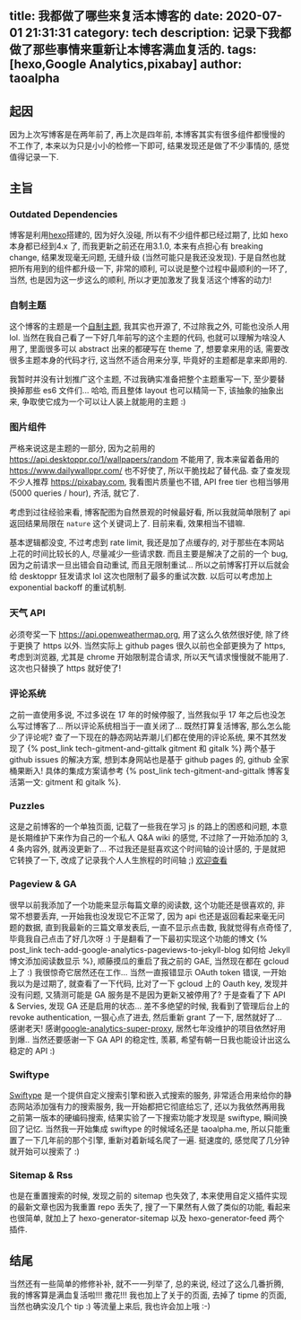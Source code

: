 title: 我都做了哪些来复活本博客的
date: 2020-07-01 21:31:31
category: tech 
description: 记录下我都做了那些事情来重新让本博客满血复活的.
tags: [hexo,Google Analytics,pixabay] 
author: taoalpha
---

## 起因

因为上次写博客是在两年前了, 再上次是四年前, 本博客其实有很多组件都慢慢的不工作了, 本来以为只是小小的检修一下即可, 结果发现还是做了不少事情的, 感觉值得记录一下.

## 主旨

### Outdated Dependencies

博客是利用[hexo](https://hexo.io)搭建的, 因为好久没碰, 所以有不少组件都已经过期了, 比如 hexo 本身都已经到4.x 了, 而我更新之前还在用3.1.0, 本来有点担心有 breaking change, 结果发现毫无问题, 无缝升级 (当然可能只是我还没发现). 于是自然也就把所有用到的组件都升级一下, 非常的顺利, 可以说是整个过程中最顺利的一环了, 当然, 也是因为这一步这么的顺利, 所以才更加激发了我复活这个博客的动力!

### 自制主题

这个博客的主题是一个[自制主题](https://github.com/taoalpha/hexo-theme-tao), 我其实也开源了, 不过除我之外, 可能也没杀人用 lol. 当然在我自己看了一下好几年前写的这个主题的代码, 也就可以理解为啥没人用了, 里面很多可以 abstract 出来的都硬写在 theme 了, 想要拿来用的话, 需要改很多主题本身的代码才行, 这当然不适合用来分享, 毕竟好的主题都是拿来即用的.

我暂时并没有计划推广这个主题, 不过我确实准备把整个主题重写一下, 至少要替换掉那些 es6 文件们... 哈哈, 而且整体 layout 也可以精简一下, 该抽象的抽象出来, 争取使它成为一个可以让人装上就能用的主题 :)

### 图片组件

严格来说这是主题的一部分, 因为之前用的 https://api.desktoppr.co/1/wallpapers/random 不能用了, 我本来留着备用的 https://www.dailywallppr.com/ 也不好使了, 所以干脆找起了替代品. 查了查发现不少人推荐 https://pixabay.com, 我看图片质量也不错, API free tier 也相当够用 (5000 queries / hour), 齐活, 就它了.

考虑到过往经验来看, 博客配图为自然景观的时候最好看, 所以我就简单限制了 api 返回结果局限在 `nature` 这个关键词上了. 目前来看, 效果相当不错嘛.

基本逻辑都没变, 不过考虑到 rate limit, 我还是加了点缓存的, 对于那些在本网站上花的时间比较长的人, 尽量减少一些请求数. 而且主要是解决了之前的一个 bug, 因为之前请求一旦出错会自动重试, 而且无限制重试... 所以之前博客打开以后就会给 desktoppr 狂发请求 lol 这次也限制了最多的重试次数. 以后可以考虑加上 exponential backoff 的重试机制.

### 天气 API

必须夸奖一下 https://api.openweathermap.org, 用了这么久依然很好使, 除了终于更换了 https 以外. 当然实际上 github pages 很久以前也全部更换为了 https, 考虑到浏览器, 尤其是 chrome 开始限制混合请求, 所以天气请求慢慢就不能用了. 这次也只替换了 https 就好使了!

### 评论系统

之前一直使用多说, 不过多说在 17 年的时候停服了, 当然我似乎 17 年之后也没怎么写过博客了... 所以评论系统相当于一直关闭了... 既然打算复活博客, 那么怎么能少了评论呢? 查了一下现在的静态网站弄潮儿们都在使用的评论系统, 果不其然发现了 {% post_link tech-gitment-and-gittalk gitment 和 gitalk %} 两个基于 github issues 的解决方案, 想到本身网站也是基于 github pages 的, github 全家桶果断入! 具体的集成方案请参考 {% post_link tech-gitment-and-gittalk 博客复活第一文: gitment 和 gitalk %}.

### Puzzles

这是之前博客的一个单独页面, 记载了一些我在学习 js 的路上的困惑和问题, 本意是长期维护下来作为自己的一个私人 Q&A wiki 的感觉, 不过除了一开始添加的 3, 4 条内容外, 就再没更新了... 不过我还是挺喜欢这个时间轴的设计感的, 于是就把它转换了一下, 改成了记录我个人人生旅程的时间轴 ;) [欢迎查看](/blog/timeline/)

### Pageview & GA

很早以前我添加了一个功能来显示每篇文章的阅读数, 这个功能还是很喜欢的, 非常不想要丢弃, 一开始我也没发现它不正常了, 因为 api 也还是返回看起来毫无问题的数据, 直到我最新的三篇文章发表后, 一直不显示点击数, 我就觉得有点奇怪了, 毕竟我自己点击了好几次呀 :) 于是翻看了一下最初实现这个功能的博文 {% post_link tech-add-google-analytics-pageviews-to-jekyll-blog 如何给 Jekyll 博文添加阅读数显示 %}, 顺藤摸瓜的重启了我之前的 GAE, 当然现在都在 gcloud 上了 :) 我很惊奇它居然还在工作... 当然一直报错显示 OAuth token 错误, 一开始我以为是过期了, 就查看了一下代码, 比对了一下 gcloud 上的 Oauth key, 发现并没有问题, 又猜测可能是 GA 服务是不是因为更新又被停用了? 于是查看了下 API & Servies, 发现 GA 还是启用的状态... 差不多绝望的时候, 我看到了管理后台上的 revoke authentication, 一狠心点了进去, 然后重新 grant 了一下, 居然就好了... 感谢老天! 感谢[google-analytics-super-proxy](https://developers.google.com/analytics/solutions/google-analytics-super-proxy), 居然七年没维护的项目依然好用到爆.. 当然还要感谢一下 GA API 的稳定性, 羡慕, 希望有朝一日我也能设计出这么稳定的 API :)


### Swiftype

[Swiftype](https://swiftype.com/) 是一个提供自定义搜索引擎和嵌入式搜索的服务, 非常适合用来给你的静态网站添加强有力的搜索服务, 我一开始都把它彻底给忘了, 还以为我依然再用我之前第一版本的硬编码搜索, 结果实验了一下搜索功能才发现是 swiftype, 瞬间换回了记忆. 当然我一开始集成 swiftype 的时候域名还是 taoalpha.me, 所以只能重置了一下几年前的那个引擎, 重新对着新域名爬了一遍. 挺速度的, 感觉爬了几分钟就开始可以搜索了 :)

### Sitemap & Rss

也是在重置搜索的时候, 发现之前的 sitemap 也失效了, 本来使用自定义插件实现的最新文章也因为我重置 repo 丢失了, 搜了一下果然有人做了类似的功能, 看起来也很简单, 就加上了 hexo-generator-sitemap 以及 hexo-generator-feed 两个插件.

## 结尾

当然还有一些简单的修修补补, 就不一一列举了, 总的来说, 经过了这么几番折腾, 我的博客算是满血复活啦!!! 撒花!!! 我也加上了关于的页面, 去掉了 tipme 的页面, 当然也确实没几个 tip :) 等流量上来后, 我也许会加上哦 :-)